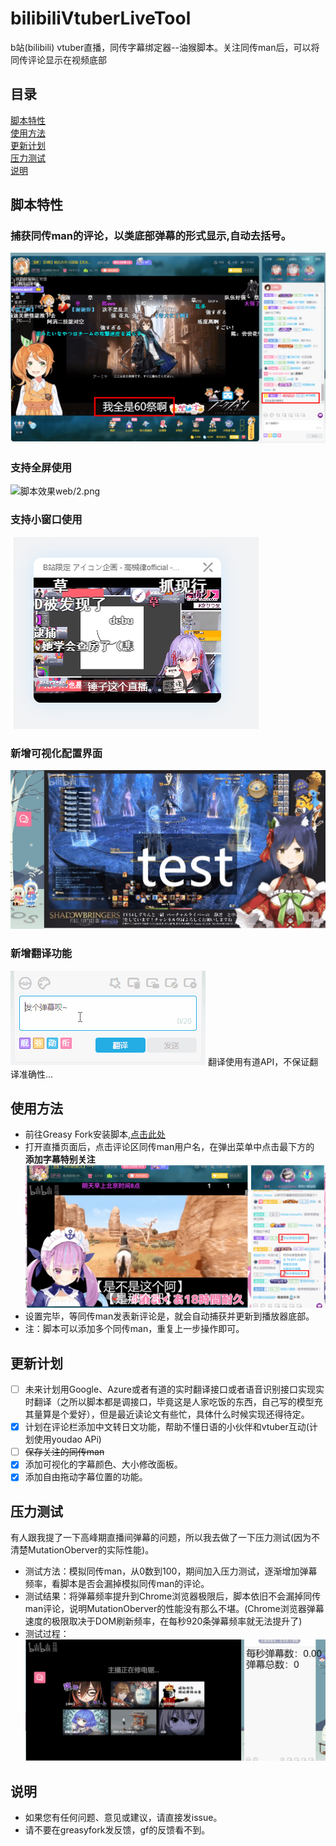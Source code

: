 # bilibiliVtuberLiveTool
b站(bilibili) vtuber直播，同传字幕绑定器--油猴脚本。关注同传man后，可以将同传评论显示在视频底部

## 目录
[脚本特性](#脚本特性)  
[使用方法](#使用方法)  
[更新计划](#更新计划)   
[压力测试](#压力测试)   
[说明](#说明)  

## 脚本特性
### 捕获同传man的评论，以类底部弹幕的形式显示,自动去括号。
![脚本效果web/1.png](web/1.png) 
### 支持全屏使用
![脚本效果web/2.png](web/2.gif)
### 支持小窗口使用
![bilibli小窗口](web/8.png)
### 新增可视化配置界面
![配置面板](web/6.gif)
### 新增翻译功能  
![翻译](web/7.gif)
翻译使用有道API，不保证翻译准确性...


## 使用方法
* 前往Greasy Fork安装脚本,[点击此处](https://greasyfork.org/zh-CN/scripts/398879-b%E7%AB%99vtuber%E7%9B%B4%E6%92%AD%E5%90%8C%E4%BC%A0%E8%AF%84%E8%AE%BA%E8%BD%AC%E5%AD%97%E5%B9%95)
* 打开直播页面后，点击评论区同传man用户名，在弹出菜单中点击最下方的 **添加字幕特别关注**  
![添加关注方法web/4.png](web/4.png)  
* 设置完毕，等同传man发表新评论是，就会自动捕获并更新到播放器底部。
* 注：脚本可以添加多个同传man，重复上一步操作即可。


 ## 更新计划
- [ ] 未来计划用Google、Azure或者有道的实时翻译接口或者语音识别接口实现实时翻译（之所以脚本都是调接口，毕竟这是人家吃饭的东西，自己写的模型充其量算是个爱好），但是最近读论文有些忙，具体什么时候实现还得待定。
- [x] 计划在评论栏添加中文转日文功能，帮助不懂日语的小伙伴和vtuber互动(计划使用youdao APi)
- [ ] ~~保存关注的同传man~~
- [x] 添加可视化的字幕颜色、大小修改面板。
- [x] 添加自由拖动字幕位置的功能。
 ## 压力测试
 有人跟我提了一下高峰期直播间弹幕的问题，所以我去做了一下压力测试(因为不清楚MutationOberver的实际性能)。
 * 测试方法：模拟同传man，从0数到100，期间加入压力测试，逐渐增加弹幕频率，看脚本是否会漏掉模拟同传man的评论。
 * 测试结果：将弹幕频率提升到Chrome浏览器极限后，脚本依旧不会漏掉同传man评论，说明MutationOberver的性能没有那么不堪。(Chrome浏览器弹幕速度的极限取决于DOM刷新频率，在每秒920条弹幕频率就无法提升了)
 * 测试过程：![100秒压力测试](web/press.gif)
 ## 说明
* 如果您有任何问题、意见或建议，请直接发issue。  
* 请不要在greasyfork发反馈，gf的反馈看不到。
